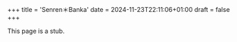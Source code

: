 +++
title = 'Senren＊Banka'
date = 2024-11-23T22:11:06+01:00
draft = false
+++

This page is a stub.
